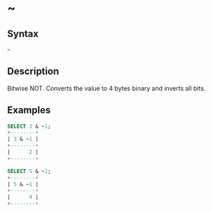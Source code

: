 # ~

## Syntax

```sql
~
```

## Description

Bitwise NOT. Converts the value to 4 bytes binary and inverts all bits.

## Examples

```sql
SELECT 3 & ~1;
+--------+
| 3 & ~1 |
+--------+
|      2 |
+--------+

SELECT 5 & ~1;
+--------+
| 5 & ~1 |
+--------+
|      4 |
+--------+
```